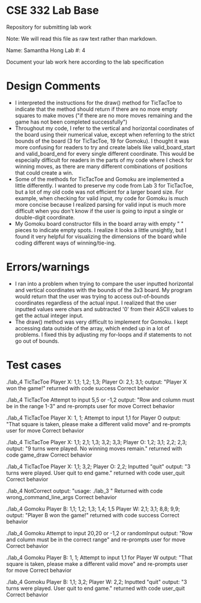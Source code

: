 # CSE 332 Lab Base
Repository for submitting lab work

Note: We will read this file as raw text rather than markdown.

Name: Samantha Hong
Lab #: 4

Document your lab work here according to the lab specification

# Design Comments
* I interpreted the instructions for the draw() method for TicTacToe to indicate that the method should return if there are no more empty squares to make moves ("if there are no more moves remaining and the game has not been completed successfully")
* Throughout my code, I refer to the vertical and horizontal coordinates of the board using their numerical value, except when referring to the strict bounds of the board (3 for TicTacToe, 19 for Gomoku). I thought it was more confusing for readers to try and create labels like valid_board_start and valid_board_end for every single different coordinate. This would be especially difficult for readers in the parts of my code where I check for winning moves, as there are many different combinations of positions that could create a win.
* Some of the methods for TicTacToe and Gomoku are implemented a little differently. I wanted to preserve my code from Lab 3 for TicTacToe, but a lot of my old code was not efficient for a larger board size. For example, when checking for valid input, my code for Gomoku is much more concise because I realized parsing for valid input is much more difficult when you don't know if the user is going to input a single or double-digit coordinate.
* My Gomoku board constructor fills in the board array with empty " " pieces to indicate empty spots. I realize it looks a little unsightly, but I found it very helpful for visualizing the dimensions of the board while coding different ways of winning/tie-ing.

# Errors/warnings
* I ran into a problem when trying to compare the user inputted horizontal and vertical coordinates with the bounds of the 3x3 board. My program would return that the user was trying to access out-of-bounds coordinates regardless of the actual input. I realized that the user inputted values were chars and subtracted '0' from their ASCII values to get the actual integer input.
* The draw() method was very difficult to implement for Gomoku. I kept accessing data outside of the array, which ended up in a lot of problems. I fixed this by adjusting my for-loops and if statements to not go out of bounds.

# Test cases
./lab_4 TicTacToe
Player X: 1,1; 1,2; 1,3;
Player O: 2,1; 3,1;
output: "Player X won the game!" returned with code success
Correct behavior

./lab_4 TicTacToe
Attempt to input 5,5 or -1,2
output: "Row and column must be in the range 1-3" and re-prompts user for move
Correct behavior

./lab_4 TicTacToe
Player X: 1, 1;
Attempt to input 1,1 for Player O
output: "That square is taken, please make a different valid move" and re-prompts user for move
Correct behavior

./lab_4 TicTacToe
Player X: 1,1; 2,1; 1,3; 3,2; 3,3;
Player O: 1,2; 3,1; 2,2; 2,3;
output: "9 turns were played. No winning moves remain." returned with code game_draw
Correct behavior

./lab_4 TicTacToe
Player X: 1,1; 3,2;
Player O: 2,2;
Inputted "quit"
output: "3 turns were played. User quit to end game." returned with code user_quit
Correct behavior

./lab_4 NotCorrect
output: "usage: ./lab_3 <NameOfGame>"
Returned with code wrong_command_line_args
Correct behavior

./lab_4 Gomoku
Player B: 1,1; 1,2; 1,3; 1,4; 1,5
Player W: 2,1; 3,1; 8,8; 9,9;
output: "Player B won the game!" returned with code success
Correct behavior

./lab_4 Gomoku
Attempt to input 20,20 or -1,2 or randomInput
output: "Row and column must be in the correct range" and re-prompts user for move
Correct behavior

./lab_4 Gomoku
Player B: 1, 1;
Attempt to input 1,1 for Player W
output: "That square is taken, please make a different valid move" and re-prompts user for move
Correct behavior

./lab_4 Gomoku
Player B: 1,1; 3,2;
Player W: 2,2;
Inputted "quit"
output: "3 turns were played. User quit to end game." returned with code user_quit
Correct behavior

